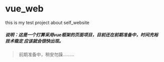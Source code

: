 # vue_web
this is my test project about self_website

#####	说明：这是一个打算采用vue框架的页面项目，目前还在前期准备中，时间充裕 技术稳定 应该就会很快出现。

> ​	前期准备中，稍安勿躁.........

